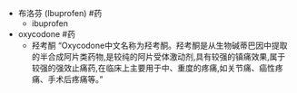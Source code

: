- 布洛芬 (Ibuprofen) #药
	- ibuprofen
- oxycodone #药
	- 羟考酮
	  “Oxycodone中文名称为羟考酮。羟考酮是从生物碱蒂巴因中提取的半合成阿片类药物,是较纯的阿片受体激动剂,具有较强的镇痛效果,属于较强的强效止痛药,在临床上主要用于中、重度的疼痛,如关节痛、癌性疼痛、手术后疼痛等。”
